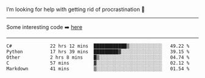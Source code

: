 I’m looking for help with getting rid of procrastination 🤔

-----

Some interesting code :arrow_right: [here](https://github.com/zhen8838/playground)

-----

<!--START_SECTION:waka-->

```txt
C#              22 hrs 12 mins  ████████████▒░░░░░░░░░░░░   49.22 %
Python          17 hrs 39 mins  █████████▓░░░░░░░░░░░░░░░   39.15 %
Other           2 hrs 8 mins    █▒░░░░░░░░░░░░░░░░░░░░░░░   04.74 %
C               57 mins         ▓░░░░░░░░░░░░░░░░░░░░░░░░   02.12 %
Markdown        41 mins         ▒░░░░░░░░░░░░░░░░░░░░░░░░   01.54 %
```

<!--END_SECTION:waka-->

<!--
**zhen8838/zhen8838** is a ✨ _special_ ✨ repository because its `README.md` (this file) appears on your GitHub profile.

Here are some ideas to get you started:

- 🔭 I’m currently working on ...
- 🌱 I’m currently learning ...
- 👯 I’m looking to collaborate on ...
 ...
- 💬 Ask me about ...
- 📫 How to reach me: ...
- 😄 Pronouns: ...
- ⚡ Fun fact: ...
-->
